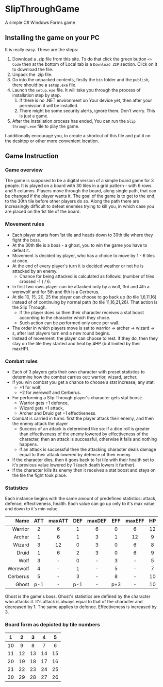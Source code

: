 # SlipThroughGame

A simple C# Windows Forms game 

## Installing the game on your PC
It is really easy. These are the steps:
1. Download a .zip file from this site. To do that click the green button `<> Code` then at the bottom of Local tab is a `Download ZIP` section. Click on it to download the file.
2. Unpack the .zip file.
3. Go into the unpacked contents, firstly the `bin` folder and the `publish`, there should be a `setup.exe` file.
4. Launch the `setup.exe` file. It will take you through the process of installation step by step.
	1. If there is no .NET environment on Your device yet, then after your permission it will be installed.
	2. There might be some security alerts, ignore them. Don't worry. This is just a game.
5. After the installation process has ended, You can run the `Slip through.exe` file to play the game.

I additionally encourage you, to create a shortcut of this file and put it on the desktop or other more convenient location.

## Game Instruction

### Game overview

The game is supposed to be a digital version of a simple board game for 3 people.
It is played on a board with 30 tiles in a grid pattern - with 6 rows and 5 columns.
Players move through the board, along single path, that can be changed if the player wants it.
The goal of the game is to get to the end, to the 30th tile before other players do so.
Along the path there are increasingly difficult to defeat enemies trying to kill you, in which case you are placed on the 1st tile of the board.

### Movement rules

 - Each player starts from 1st tile and heads down to 30th tile where they fight the boss.
 - At the 30th tile is a boss - a ghost, you to win the game you have to defeat it.
 - Movement is decided by player, who has a choice to move by 1 - 6 tiles at once.
 - At the end of every player's turn it is decided weather or not he is attacked by an enemy.
    - Chance for being attacked is calculated as follows: (number of tiles crossed -1 ) / 6.
 - In first two rows player can be attacked only by a wolf, 3rd and 4th a werewolf and for 5th and 6th is a Cerberus.
 - At tile 10, 15, 20, 25 the player can choose to go back up (to tile 1,6,11,16) instead of of continuing by normal path (to tile 11,16,21,26). That action is the Slip Through.
    - If the player does so then their character receives a stat boost according to the character which they chose.
    - Such action can be performed only once per wall.
 - The order in which players move is set to warrior -> archer -> wizard -> s, after last players turn end a new round begins.
 - Instead of movement, the player can choose to rest. If they do, then they stay on the tile they started and heal by 4HP (but limited by their maxHP).
 
### Combat rules
 
 - Each of 3 players gets their own character with preset statistics to determine how the combat carries out: warrior, wizard, archer.
 - If you win combat you get a chance to choose a stat increase, any stat:
    - +1 for wolf,
    - +2 for werewolf and Cerberus.
 - For performing a Slip Through player's character gets stat boost:
    - Warrior gets +1 defence, 
    - Wizard gets +1 attack,
    - Archer and Druid get +1 effectiveness.
 - Combat is carried in turns: first the player attack their enemy, and then the enemy attack the player
    - Success of an attack is determined like so: if a dice roll is greater than effectiveness of the enemy lowered by effectiveness of the character, then an attack is successful, otherwise it fails and nothing happens.
    - If an attack is successful then the attacking character deals damage equal to their attack lowered by defence of their enemy.
 - If the character dies, then it goes back to 1st tile with their health set to it's previous value lowered by 1 (each death lowers it further).
 - If the character kills its enemy then it receives a stat boost and stays on the tile the fight took place.

### Statistics

Each instance begins with the same amount of predefined statistics: attack, defence, effectiveness, health. Each value can go up only to it's max value and down to it's min value.

|Name      |ATT  |maxATT|DEF  |maxDEF|EFF  |maxEFF|HP   |minHp|
|---------:|:---:|:----:|:---:|:----:|:---:|:----:|:---:|:---:|
|Warrior   |2    |6     |1    |6     |0    |6     |12   |7    |
|Archer    |1    |6     |1    |3     |1    |12    |9    |5    |
|Wizard    |3    |12    |0    |3     |0    |6     |8    |4    |
|Druid     |1    |6     |2    |3     |0    |6     |9    |6    |
|Wolf      |3    |-     |0    |-     |3    |-     |5    |-    |
|Werewolf  |4    |-     |1    |-     |5    |-     |7    |-    |
|Cerberus  |5    |-     |3    |-     |8    |-     |10   |-    |
|Ghost     |p-1  |-     |p-1  |-     |p+3  |-     |10   |-    |

Ghost is the game's boss. Ghost's statistics are defined by the character who attacks it. It's attack is always equal to that of the character and decreased by 1. The same applies to defence. Effectiveness is increased by 3.
 
 ### Board form as depicted by tile numbers
 
| 1   | 2   | 3   | 4   | 5   | 
|:---:|:---:|:---:|:---:|:---:|
| 10  | 9   | 8   | 7   | 6   |
| 11  | 12  | 13  | 14  | 15  |
| 20  | 19  | 18  | 17  | 16  |
| 21  | 22  | 23  | 24  | 25  |
| 30  | 29  | 28  | 27  | 26  |
